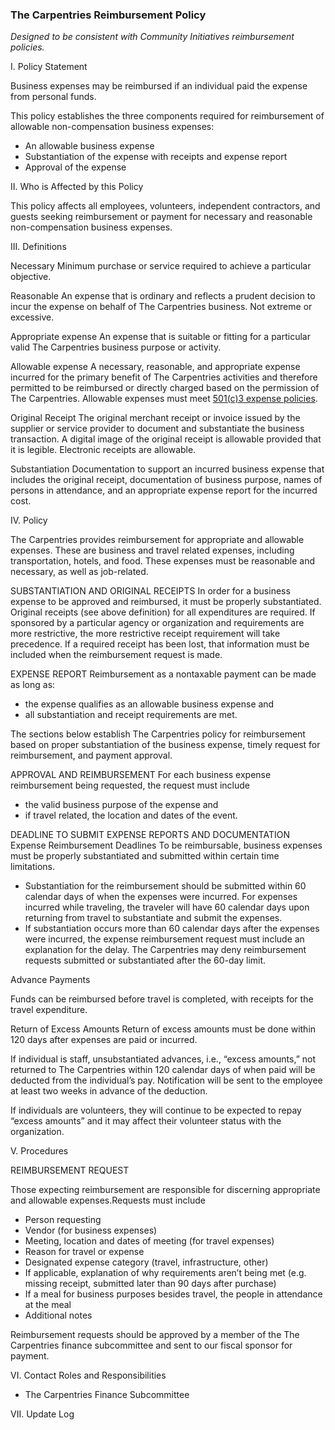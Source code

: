  ### The Carpentries Reimbursement Policy

 *Designed to be consistent with Community Initiatives reimbursement policies.*

 I. Policy Statement

Business expenses may be reimbursed if an individual paid the expense from personal funds.

This policy establishes the three components required for reimbursement of allowable non-compensation business expenses:
- An allowable business expense
- Substantiation of the expense with receipts and expense report
- Approval of the expense

 II. Who is Affected by this Policy

This policy affects all employees, volunteers, independent contractors, and guests seeking reimbursement or payment for necessary and reasonable non-compensation business expenses.

 III. Definitions

 Necessary
Minimum purchase or service required to achieve a particular objective.

 Reasonable
An expense that is ordinary and reflects a prudent decision to incur the expense on behalf of The Carpentries business. Not extreme or excessive.

 Appropriate expense
An expense that is suitable or fitting for a particular valid The Carpentries business purpose or activity.

 Allowable expense
A necessary, reasonable, and appropriate expense incurred for the primary benefit of The Carpentries activities and therefore permitted to be reimbursed or directly charged based on the permission of The Carpentries. Allowable expenses must meet [501(c)3 expense policies](https://www.irs.gov/pub/irs-pdf/p535.pdf).

 Original Receipt
The original merchant receipt or invoice issued by the supplier or service provider to document and substantiate the business transaction. A digital image of the original receipt is allowable provided that it is legible. Electronic receipts are allowable.

 Substantiation
Documentation to support an incurred business expense that includes the original receipt, documentation of business purpose, names of persons in attendance, and an appropriate expense report for the incurred cost.

 IV. Policy

The Carpentries provides reimbursement for appropriate and allowable expenses. These are business and travel related expenses, including transportation, hotels, and food. These expenses must be reasonable and necessary, as well as job-related.

 SUBSTANTIATION AND ORIGINAL RECEIPTS
In order for a business expense to be approved and reimbursed, it must be properly substantiated. Original receipts (see above definition) for all expenditures are required. If sponsored by a particular agency or organization and requirements are more restrictive, the more restrictive receipt requirement will take precedence. If a required receipt has been lost, that information must be included when the reimbursement request is made.

 EXPENSE REPORT
Reimbursement as a nontaxable payment can be made as long as:
- the expense qualifies as an allowable business expense and
- all substantiation and receipt requirements are met.  

The sections below establish The Carpentries policy for reimbursement based on proper substantiation of the business expense, timely request for reimbursement, and payment approval.

 APPROVAL AND REIMBURSEMENT
For each business expense reimbursement being requested, the request must include
- the valid business purpose of the expense and
- if travel related, the location and dates of the event.

 DEADLINE TO SUBMIT EXPENSE REPORTS AND DOCUMENTATION
 Expense Reimbursement Deadlines
To be reimbursable, business expenses must be properly substantiated and submitted within certain time limitations.
- Substantiation for the reimbursement should be submitted within 60 calendar days of when the expenses were incurred. For expenses incurred while traveling, the traveler will have 60 calendar days upon returning from travel to substantiate and submit the expenses.
- If substantiation occurs more than 60 calendar days after the expenses were incurred, the expense reimbursement request must include an explanation for the delay. The Carpentries may deny reimbursement requests submitted or substantiated after the 60-day limit.

 Advance Payments

 Funds can be reimbursed before travel is completed, with receipts for the travel expenditure.

 Return of Excess Amounts
Return of excess amounts must be done within 120 days after expenses are paid or incurred.

If individual is staff, unsubstantiated advances, i.e., “excess amounts,” not returned to The Carpentries within 120 calendar days of when paid will be deducted from the individual’s pay. Notification will be sent to the employee at least two weeks in advance of the deduction.

If individuals are volunteers, they will continue to be expected to repay “excess amounts” and it may affect their volunteer status with the organization.

 V. Procedures

 REIMBURSEMENT REQUEST

Those expecting reimbursement are responsible for discerning appropriate and allowable expenses.Requests must include
- Person requesting
- Vendor (for business expenses)
- Meeting, location and dates of meeting (for travel expenses)
- Reason for travel or expense
- Designated expense category (travel, infrastructure, other)
- If applicable, explanation of why requirements aren’t being met (e.g. missing receipt, submitted later than 90 days after purchase)
- If a meal for business purposes besides travel, the people in attendance at the meal
- Additional notes

Reimbursement requests should be approved by a member of the The Carpentries finance subcommittee and sent to our fiscal sponsor for payment.

 VI. Contact Roles and Responsibilities
- The Carpentries Finance Subcommittee

 VII. Update Log
